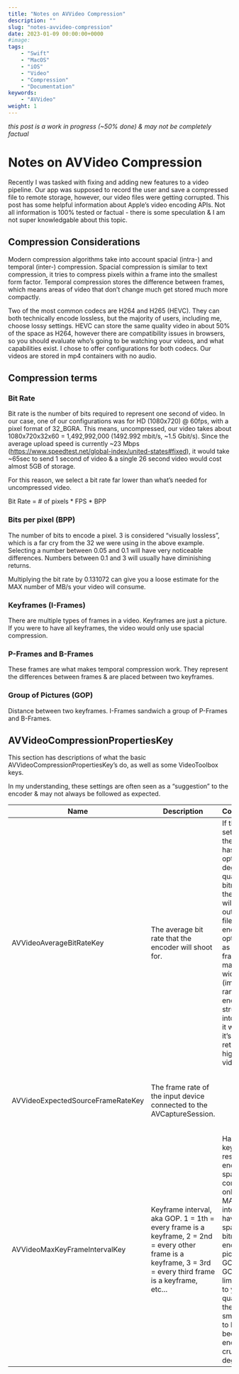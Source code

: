 ```yaml
---
title: "Notes on AVVideo Compression"
description: ""
slug: "notes-avvideo-compression"
date: 2023-01-09 00:00:00+0000
#image:
tags:
    - "Swift"
    - "MacOS"
    - "iOS"
    - "Video"
    - "Compression"
    - "Documentation"
keywords:
    - "AVVideo"
weight: 1
---
```


*this post is a work in progress (~50% done) & may not be completely factual*

# Notes on AVVideo Compression

Recently I was tasked with fixing and adding new features to a video pipeline. Our app was supposed to record the user and save a compressed file to remote storage, however, our video files were getting corrupted. This post has some helpful information about Apple’s video encoding APIs. Not all information is 100% tested or factual - there is some speculation & I am not super knowledgable about this topic.

## Compression Considerations

Modern compression algorithms take into account spacial (intra-) and temporal (inter-) compression. Spacial compression is similar to text compression, it tries to compress pixels within a frame into the smallest form factor. Temporal compression stores the difference between frames, which means areas of video that don’t change much get stored much more compactly.

Two of the most common codecs are H264 and H265 (HEVC). They can both technically encode lossless, but the majority of users, including me, choose lossy settings. HEVC can store the same quality video in about 50% of the space as H264, however there are compatibility issues in browsers, so you should evaluate who’s going to be watching your videos, and what capabilities exist. I chose to offer configurations for both codecs. Our videos are stored in mp4 containers with no audio.

## Compression terms

### Bit Rate

Bit rate is the number of bits required to represent one second of video. In our case, one of our configurations was for HD (1080x720) @ 60fps, with a pixel format of 32_BGRA. This means, uncompressed, our video takes about 1080x720x32x60 = 1,492,992,000 (1492.992 mbit/s, ~1.5 Gbit/s). Since the average upload speed is currently ~23 Mbps (https://www.speedtest.net/global-index/united-states#fixed), it would take ~65sec to send 1 second of video & a single 26 second video would cost almost 5GB of storage.

For this reason, we select a bit rate far lower than what’s needed for uncompressed video.

Bit Rate = # of pixels * FPS * BPP

### Bits per pixel (BPP)

The number of bits to encode a pixel. 3 is considered “visually lossless”, which is a far cry from the 32 we were using in the above example. Selecting a number between 0.05 and 0.1 will have very noticeable differences. Numbers between 0.1 and 3 will usually have diminishing returns.

Multiplying the bit rate by 0.131072 can give you a loose estimate for the MAX number of MB/s your video will consume.

### Keyframes (I-Frames)

There are multiple types of frames in a video. Keyframes are just a picture. If you were to have all keyframes, the video would only use spacial compression.

### P-Frames and B-Frames

These frames are what makes temporal compression work. They represent the differences between frames & are placed between two keyframes.

### Group of Pictures (GOP)

Distance between two keyframes. I-Frames sandwich a group of P-Frames and B-Frames.

## AVVideoCompressionPropertiesKey

This section has descriptions of what the basic AVVideoCompressionPropertiesKey’s do, as well as some VideoToolbox keys.

In my understanding, these settings are often seen as a “suggestion” to the encoder & may not always be followed as expected.

| Name | Description | Considerations | Notes |
|---|---|---|---|
| AVVideoAverageBitRateKey | The average bit rate that the encoder will shoot for. | If this value is set too low & the encoder has no other options to degrade video quality to fit the bitrate target, the encoder will *fail* and spit out a corrupt file. Give the encoder options, such as droppable frames, wider max GOP, wider QP (image quality) range. If the encoder is not struggling to fit into the bit rate, it will take up it’s space & return the highest quality video it can. | Documentation falsely states that this property only applies to H264. |
| AVVideoExpectedSourceFrameRateKey | The frame rate of the input device connected to the AVCaptureSession. | | AVCaptureSession has basic presets available statically within code, however, there are additional device presets available during runtime (AVCaptureDevice.Format). |
| AVVideoMaxKeyFrameIntervalKey | Keyframe interval, aka GOP. 1 = 1th = every frame is a keyframe, 2 = 2nd = every other frame is a keyframe, 3 = 3rd = every third frame is a keyframe, etc… | Having all keyframes restricts the encoder to spacial compression only. This is MAX key frame interval. If you have extra space in the bitrate, the encoder will pick a smaller GOP (if a large GOP is a limiting factor to your video quality.) Setting the GOP too small can lead to blurry video because if the encoder is in a crunch, it will degrade QP. | Most encoders use a GOP length of 1-2 seconds, aka 30-60 frames @ 30fps, or 60-120 fps @60fps. [Default settings may differ in H264 & HEVC](https://openradar.appspot.com/FB7528508). Documentation falsely states that this property only applies to H264. |
